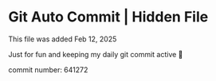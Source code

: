# Git Auto Commit | Hidden File

This file was added Feb 12, 2025

Just for fun and keeping my daily git commit active 🤪

commit number: 641272
